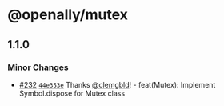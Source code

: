 # @openally/mutex

## 1.1.0

### Minor Changes

- [#232](https://github.com/OpenAlly/npm-packages/pull/232) [`44e353e`](https://github.com/OpenAlly/npm-packages/commit/44e353e77cbfdba0a764317fa261a44df41db992) Thanks [@clemgbld](https://github.com/clemgbld)! - feat(Mutex): Implement Symbol.dispose for Mutex class
